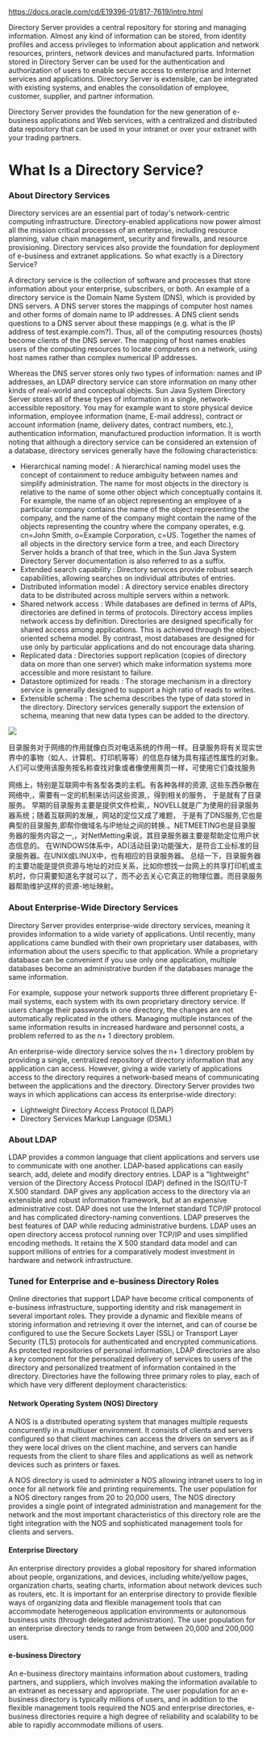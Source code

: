 https://docs.oracle.com/cd/E19396-01/817-7619/intro.html

Directory Server provides a central repository for storing and managing information. Almost any kind of information can be stored, from identity profiles and access privileges to information about application and network resources, printers, network devices and manufactured parts. Information stored in Directory Server can be used for the authentication and authorization of users to enable secure access to enterprise and Internet services and applications. Directory Server is extensible, can be integrated with existing systems, and enables the consolidation of employee, customer, supplier, and partner information.

Directory Server provides the foundation for the new generation of e-business applications and Web services, with a centralized and distributed data repository that can be used in your intranet or over your extranet with your trading partners. 

# What Is a Directory Service? 

### About Directory Services 

Directory services are an essential part of today's network-centric computing infrastructure. Directory-enabled applications now power almost all the mission critical processes of an enterprise, including resource planning, value chain management, security and firewalls, and resource provisioning. Directory services also provide the foundation for deployment of e-business and extranet applications. So what exactly is a Directory Service?

A directory service is the collection of software and processes that store information about your enterprise, subscribers, or both. An example of a directory service is the Domain Name System (DNS), which is provided by DNS servers. A DNS server stores the mappings of computer host names and other forms of domain name to IP addresses. A DNS client sends questions to a DNS server about these mappings (e.g. what is the IP address of test.example.com?). Thus, all of the computing resources (hosts) become clients of the DNS server. The mapping of host names enables users of the computing resources to locate computers on a network, using host names rather than complex numerical IP addresses.

Whereas the DNS server stores only two types of information: names and IP addresses, an LDAP directory service can store information on many other kinds of real-world and conceptual objects. Sun Java System Directory Server stores all of these types of information in a single, network-accessible repository. You may for example want to store physical device information, employee information (name, E-mail address), contract or account information (name, delivery dates, contract numbers, etc.), authentication information, manufactured production information. It is worth noting that although a directory service can be considered an extension of a database, directory services generally have the following characteristics:

* Hierarchical naming model : A hierarchical naming model uses the concept of containment to reduce ambiguity between names and simplify administration. The name for most objects in the directory is relative to the name of some other object which conceptually contains it. For example, the name of an object representing an employee of a particular company contains the name of the object representing the company, and the name of the company might contain the name of the objects representing the country where the company operates, e.g. cn=John Smith, o=Example Corporation, c=US. Together the names of all objects in the directory service form a tree, and each Directory Server holds a branch of that tree, which in the Sun Java System Directory Server documentation is also referred to as a suffix.
* Extended search capability : Directory services provide robust search capabilities, allowing searches on individual attributes of entries.
* Distributed information model : A directory service enables directory data to be distributed across multiple servers within a network.
* Shared network access : While databases are defined in terms of APIs, directories are defined in terms of protocols. Directory access implies network access by definition. Directories are designed specifically for shared access among applications. This is achieved through the object-oriented schema model. By contrast, most databases are designed for use only by particular applications and do not encourage data sharing.
* Replicated data : Directories support replication (copies of directory data on more than one server) which make information systems more accessible and more resistant to failure.
* Datastore optimized for reads : The storage mechanism in a directory service is generally designed to support a high ratio of reads to writes.
* Extensible schema : The schema describes the type of data stored in the directory. Directory services generally support the extension of schema, meaning that new data types can be added to the directory.

<img src="https://slideplayer.com/9276053/28/images/2/What+is+Directory+Service.jpg">

目录服务对于网络的作用就像白页对电话系统的作用一样。目录服务将有关现实世界中的事物（如人、计算机、打印机等等）的信息存储为具有描述性属性的对象。人们可以使用该服务按名称查找对象或者像使用黄页一样，可使用它们查找服务

网络上，特别是互联网中有各型各类的主机。有各种各样的资源, 这些东西杂散在网络中,，需要有一定的机制来访问这些资源,，得到相关的服务， 于是就有了目录服务。
早期的目录服务主要是提供文件检索,，NOVELL就是广为使用的目录服务器系统；随着互联网的发展,，网站的定位又成了难题， 于是有了DNS服务,它也是典型的目录服务,即帮你做域名与IP地址之间的转换.。NETMEETING也是目录服务器的服务内容之一,，对NetMetting来说，其目录服务器主要是帮助定位用户状态信息的。
在WINDOWS体系中，AD(活动目录)功能强大，是符合工业标准的目录服务器。在UNIX或LINUX中，也有相应的目录服务器。
总结一下，目录服务器的主要功能是提供资源与地址的对应关系，比如你想找一台网上的共享打印机或主机时，你只需要知道名字就可以了，而不必去关心它真正的物理位置。而目录服务器帮助维护这样的资源-地址映射。

###  About Enterprise-Wide Directory Services

Directory Server provides enterprise-wide directory services, meaning it provides information to a wide variety of applications. Until recently, many applications came bundled with their own proprietary user databases, with information about the users specific to that application. While a proprietary database can be convenient if you use only one application, multiple databases become an administrative burden if the databases manage the same information.

For example, suppose your network supports three different proprietary E-mail systems, each system with its own proprietary directory service. If users change their passwords in one directory, the changes are not automatically replicated in the others. Managing multiple instances of the same information results in increased hardware and personnel costs, a problem referred to as the n+ 1 directory problem.

An enterprise-wide directory service solves the n+ 1 directory problem by providing a single, centralized repository of directory information that any application can access. However, giving a wide variety of applications access to the directory requires a network-based means of communicating between the applications and the directory. Directory Server provides two ways in which applications can access its enterprise-wide directory:

* Lightweight Directory Access Protocol (LDAP)
* Directory Services Markup Language (DSML)

###  About LDAP

LDAP provides a common language that client applications and servers use to communicate with one another. LDAP-based applications can easily search, add, delete and modify directory entries. LDAP is a "lightweight" version of the Directory Access Protocol (DAP) defined in the ISO/ITU-T X.500 standard. DAP gives any application access to the directory via an extensible and robust information framework, but at an expensive administrative cost. DAP does not use the Internet standard TCP/IP protocol and has complicated directory-naming conventions. LDAP preserves the best features of DAP while reducing administrative burdens. LDAP uses an open directory access protocol running over TCP/IP and uses simplified encoding methods. It retains the X 500 standard data model and can support millions of entries for a comparatively modest investment in hardware and network infrastructure. 

###  Tuned for Enterprise and e-business Directory Roles

Online directories that support LDAP have become critical components of e-business infrastructure, supporting identity and risk management in several important roles. They provide a dynamic and flexible means of storing information and retrieving it over the internet, and can of course be configured to use the Secure Sockets Layer (SSL) or Transport Layer Security (TLS) protocols for authenticated and encrypted communications. As protected repositories of personal information, LDAP directories are also a key component for the personalized delivery of services to users of the directory and personalized treatment of information contained in the directory. Directories have the following three primary roles to play, each of which have very different deployment characteristics:

#### Network Operating System (NOS) Directory 

A NOS is a distributed operating system that manages multiple requests concurrently in a multiuser environment. It consists of clients and servers configured so that client machines can access the drivers on servers as if they were local drives on the client machine, and servers can handle requests from the client to share files and applications as well as network devices such as printers or faxes.

A NOS directory is used to administer a NOS allowing intranet users to log in once for all network file and printing requirements. The user population for a NOS directory ranges from 20 to 20,000 users, The NOS directory provides a single point of integrated administration and management for the network and the most important characteristics of this directory role are the tight integration with the NOS and sophisticated management tools for clients and servers.

#### Enterprise Directory

An enterprise directory provides a global repository for shared information about people, organizations, and devices, including white/yellow pages, organization charts, seating charts, information about network devices such as routers, etc. It is important for an enterprise directory to provide flexible ways of organizing data and flexible management tools that can accommodate heterogeneous application environments or autonomous business units (through delegated administration). The user population for an enterprise directory tends to range from between 20,000 and 200,000 users.

#### e-business Directory

An e-business directory maintains information about customers, trading partners, and suppliers, which involves making the information available to an extranet as necessary and appropriate. The user population for an e-business directory is typically millions of users, and in addition to the flexible management tools required the NOS and enterprise directories, e-business directories require a high degree of reliability and scalability to be able to rapidly accommodate millions of users.

